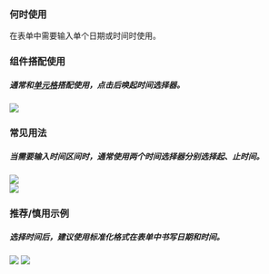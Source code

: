 

### 何时使用

在表单中需要输入单个日期或时间时使用。

### 组件搭配使用

##### 通常和[单元格](./Cell)搭配使用，点击后唤起时间选择器。

 <div class="item">
   <img src="https://tdesign.gtimg.com/site/design/mobile-guide/date-time-picker/date-time-picker-1.png" />
 </div>

### 常见用法

##### 当需要输入时间区间时，通常使用两个时间选择器分别选择起、止时间。

 <div class="item">
    <img src="https://tdesign.gtimg.com/site/design/mobile-guide/date-time-picker/date-time-picker-2.png" />
 </div>

 <div class="item">
    <img src="https://tdesign.gtimg.com/site/design/mobile-guide/date-time-picker/date-time-picker-3.png" />
 </div>

### 推荐/慎用示例

##### 选择时间后，建议使用标准化格式在表单中书写日期和时间。

<div class="legend">
  <div class="item">
    <img src="https://tdesign.gtimg.com/site/design/mobile-guide/date-time-picker/date-time-picker-4.png" />
    <img class="tag" src="https://tdesign.gtimg.com/site/doc/good.png" />
  </div>
</div>
